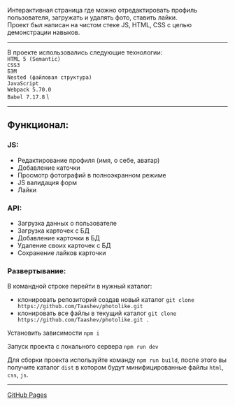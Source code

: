 Интерактивная страница где можно отредактировать профиль пользователя, загружать и удалять фото, ставить лайки.\
Проект был написан на чистом стеке JS, HTML, CSS с целью демонстрации навыков.

---

В проекте использовались следующие технологии: \
`HTML 5 (Semantic)` \
`CSS3` \
`БЭМ` \
`Nested (файловая структура)` \
`JavaScript` \
`Webpack 5.70.0` \
`Babel 7.17.8` \

---

## Функционал:

### JS:

- Редактирование профиля (имя, о себе, аватар)
- Добавление каточки
- Просмотр фотографий в полноэкранном режиме
- JS валидация форм
- Лайки

### API:

- Загрузка данных о пользователе
- Загрузка карточек с БД
- Добавление карточки в БД
- Удаление своих карточек с БД
- Сохранение лайков карточки

### Развертывание:

В командной строке перейти в нужный каталог:

- клонировать репозиторий создав новый каталог `git clone https://github.com/Taashev/photolike.git`
- клонировать все файлы в текущий каталог `git clone https://github.com/Taashev/photolike.git .`

Установить зависимости `npm i`

Запуск проекта с локального сервера `npm run dev`

Для сборки проекта используйте команду `npm run build`, после этого вы получите каталог `dist` в котором будут минифицированные файлы `html`, `css`, `js`.

---

[GitHub Pages](https://taashev.github.io/photolike/)
